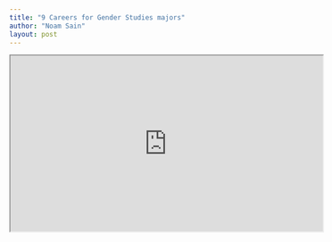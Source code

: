 ```yaml
---
title: "9 Careers for Gender Studies majors"
author: "Noam Sain"
layout: post
---
```


<iframe width="560" height="315" src="https://www.youtube.com/embed/35h3UCLqPJQ" title="9 Exciting Careers For A Gender Studies Major"></iframe>
